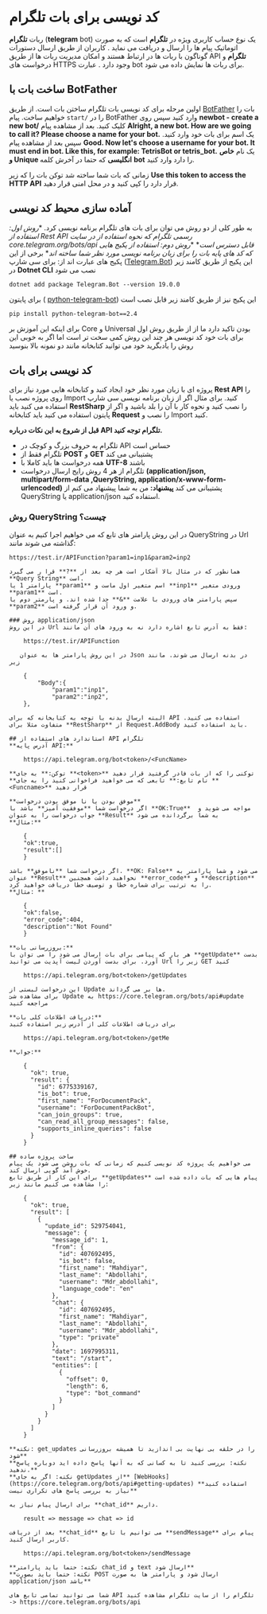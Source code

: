 # کد نویسی برای بات تلگرام
ربات **تلگرام** (**telegram** bot) یک نوع حساب کاربری ویژه در **تلگرام** است که به صورت اتوماتیک پیام ها را ارسال و دریافت می نماید . کاربران از طریق ارسال دستورات گوناگون با ربات ها در ارتباط هستند و امکان مدیریت ربات ها از طریق API **تلگرام** و درخواست های HTTPS وجود دارد . عبارت bot برای ربات ها نمایش داده می شود.

## ساخت بات با BotFather
اولین مرحله برای کد نویسی بات تلگرام ساختن بات است. از طریق [BotFather](https://telegram.me/BotFather) بات را خواهیم ساخت. پیام `start/` را در BotFather وارد کنید سپس روی **newbot - create a new bot/** کلیک کنید. بعد از مشاهده پیام **Alright, a new bot. How are we going to call it? Please choose a name for your bot.** یک اسم برای بات خود وارد کنید. 
سپس بعد از مشاهده پیام **Good. Now let's choose a username for your bot. It must end in bot. Like this, for example: TetrisBot or tetris_bot.** یک نام **خاص و Unique انگلیسی** که حتما در آخرش کلمه **bot** را دارد وارد کنید.

زمانی که بات شما ساخته شد توکن بات را که زیر **Use this token to access the HTTP API** قرار دارد را کپی کنید و در محل امنی قرار دهید.

## آماده سازی محیط کد نویسی
به طور کلی از دو روش می توان برای بات های تلگرام برنامه نویسی کرد. 
\**روش اول: استفاده از Rest API رسمی تلگرام که نحوه استفاده از در سایت core.telegram.org/bots/api قابل دسترس است**
\**روش دوم: استفاده از پکیج هایی که کد های پایه بات را برای زبان برنامه نویسی مورد نظر شما ساخته اند**
برخی از این پکیج های عبارت اند از:
برای سی شارپ ([Telegram.Bot](https://www.nuget.org/packages/Telegram.Bot)) 
	این پکیج از طریق کامند زیر در **Dotnet CLI** نصب می شود

	dotnet add package Telegram.Bot --version 19.0.0

برای پایتون ( [python-telegram-bot](https://pypi.org/project/python-telegram-bot/2.4/))
این پکیج نیز از طریق کامند زیر قابل نصب است

    pip install python-telegram-bot==2.4

برای اینکه این آموزش بر Core و Universal بودن تاکید دارد ما از از طریق روش اول برای بات خود کد نویسی هر چند این روش کمی سخت تر است اما اگر به خوبی این روش را یادبگرید خود می توانید کتابخانه مانند دو نمونه بالا بنوسید

## کد نویسی برای بات
پروژه ای با زبان مورد نظر خود ایجاد کنید و کتابخانه هایی مورد نیاز برای **Rest API** را روی پروژه نصب یا Import کنید. 
برای مثال اگر از زبان برنامه نویسی سی شارپ استفاده می کنید باید **RestSharp** را نصب کنید و نحوه کار با آن را بلد باشید و اگر از پایتون استفاده می کنید باید کتابخانه **Request** را نصب و Import کنید.

**قبل از شروع به این نکات درباره API تلگرام توجه کنید.**

+ تلگرام به حروف بزرگ و کوچک در API حساس است
+ تلگرام فقط از **POST** و **GET** پشتیبانی می کند
+ همه درخواست ها باید کاملا با **UTF-8** باشند
+ تلگرام از هر 4 روش رایج ارسال درخواست **(application/json, multipart/form-data ,QueryString, application/x-www-form-urlencoded)** پشتیبانی می کند
**پیشنهاد:** من به شما پیشنهاد می کنم از QueryString یا application/json استفاده کنید.

### روش QueryString چیست؟
در این روش پارامتر های تابع که می خواهیم اجرا کنیم به عنوان QueryString در Url گذاشته می شوند مانند:

	https://test.ir/APIFunction?param1=inp1&param2=inp2
```
همانطور که در مثال بالا آشکار است هر چه بعد از **?** قرا ر می گیرد **Query String** است. 
پارامتر 1 یا **param1** اسم متغیر اول ماست و **inp1** ورودی متغیر **param1** است.
سپس پارامتر های ورودی با علامت **&** جدا شده اند. و پارمتر دوم یا **param2** و ورود آن قرار گرفته است.

### روش application/json
در این روش Url فقط به آدرس تابع اشاره دارد نه به ورود های آن مانند:

    https://test.ir/APIFunction
   
   در این روش پارامتر ها به عنوان Json در بدنه ارسال می شوند. مانند زیر 
   
    {
        "Body":{
            "param1":"inp1",
            "param2":"inp2",
    },

البته ارسال بدنه با توجه به کتابخانه که برای API استفاده می کنید. متفاوت مثلا برای **RestSharp** از Request.AddBody باید استفاده کنید.

## استاندارد های استفاده از API تلگرام
**آدرس پایه API:** 

    https://api.telegram.org/bot<token>/<FuncName>

**توکن:** به جای **<token>** توکنی را که از بات فادر گرفتید قرار دهید
**نام تابع:** تابعی که می خواهید فراخوانی کنید را به جای **<Funcname>** قرار دهید

**موفق بودن یا نا موفق بودن درخواست**
اگر درخواست شما **موفقیت آمیز** باشد با **OK:True**  مواجه می شوید و جواب درخواست را به عنوان **Result** به شما برگردانده می شود
**مثال:**

	{
	"ok":true,
	"result":[]
	}

اگر درخواست شما **ناموفق** باشد. **OK: False** می شود و شما پارامتر به عنوان **Result** نخواهید داشت همچنین **error_code** و **description** را به ترتیب برای شماره خطا و توصیف خطا دریافت خواهید کرد. 
**مثال: **

	{
	"ok":false,
	"error_code":404,
	"description":"Not Found" 
	}

**بروزرسانی بات:**
هر بار که پیامی برای بات ارسال می شود را می توان با **getUpdate** بدست آورد. برای بدست آوردن لیست آپدیت می توانید Url زیر را GET کنید

	https://api.telegram.org/bot<token>/getUpdates

این درخواست لیستی از Update ها بر می گرداند. 
برای مشاهده شئ Update به https://core.telegram.org/bots/api#update مراجعه کنید

**دریافت اطلاعات کلی بات:**
برای دریافت اطلاعات کلی از آدرس زیر استفاده کنید

    https://api.telegram.org/bot<token>/getMe

**جواب:**

    {
      "ok": true,
      "result": {
        "id": 6775339167,
        "is_bot": true,
        "first_name": "ForDocumentPack",
        "username": "ForDocumentPackBot",
        "can_join_groups": true,
        "can_read_all_group_messages": false,
        "supports_inline_queries": false
      }
    }

## ساخت پروژه ساده
می خواهیم یک پروژه کد نویسی کنیم که زمانی که بات روشن می شود یک پیام خوش آمد گویی ارسال کند.
برای این کار از طریق تابع **getUpdates** پیام هایی که بات داده شده است را مشاهده می کنیم مانند زیر:

	{
      "ok": true,
      "result": [
        {
          "update_id": 529754041,
          "message": {
            "message_id": 1,
            "from": {
              "id": 407692495,
              "is_bot": false,
              "first_name": "Mahdiyar",
              "last_name": "Abdollahi",
              "username": "Mdr_abdollahi",
              "language_code": "en"
            },
            "chat": {
              "id": 407692495,
              "first_name": "Mahdiyar",
              "last_name": "Abdollahi",
              "username": "Mdr_abdollahi",
              "type": "private"
            },
            "date": 1697995311,
            "text": "/start",
            "entities": [
              {
                "offset": 0,
                "length": 6,
                "type": "bot_command"
              }
            ]
          }
        }
      ]
    }

**نکته: get_updates را در حلقه بی نهایت بی اندازید تا همیشه بروزرسانی شود**
**نکته: بررسی کنید تا به کسانی که به آنها پاسخ داده اید دوباره پاسخ ندهید.**
**نکته: اگر به جای getUpdates از** [WebHooks](https://core.telegram.org/bots/api#getting-updates) **استفاده کنید نیاز به بررسی پاسخ های تکراری نیست**

برای ارسال پیام نیاز به **chat_id** داریم.

	result => message => chat => id

بعد از دریافت **chat_id** می توانیم با تابع **sendMessage** پیام برای کاربر ارسال کنید. 

	https://api.telegram.org/bot<token>/sendMessage

**نکته: حتما باید پارامتر chat_id و text ارسال شود**
**نکته: حتما باید بصورت POST ارسال شود و پارامتر ها به صورت application/json باشد**

شما می توانید تمامی تابع های API تلگرام را از سایت تلگرام مشاهده کنید -> https://core.telegram.org/bots/api

